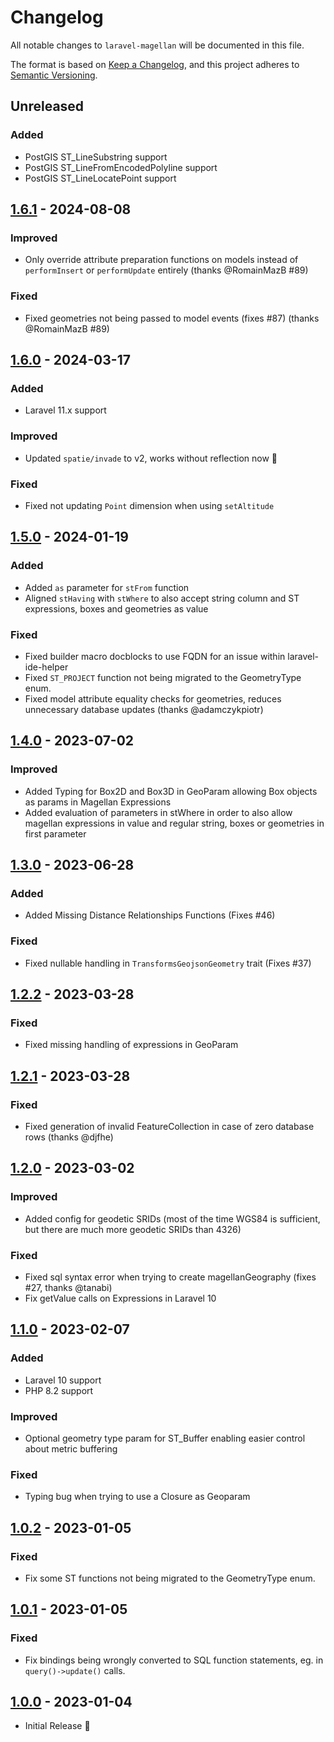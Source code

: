 # Changelog

All notable changes to `laravel-magellan` will be documented in this file.  

The format is based on [Keep a Changelog](https://keepachangelog.com/en/1.0.0/),
and this project adheres to [Semantic Versioning](https://semver.org/spec/v2.0.0.html).

## Unreleased

### Added
- PostGIS ST_LineSubstring support
- PostGIS ST_LineFromEncodedPolyline support
- PostGIS ST_LineLocatePoint support

## [1.6.1](https://github.com/clickbar/laravel-magellan/tree/1.6.1) - 2024-08-08

### Improved
- Only override attribute preparation functions on models instead of `performInsert` or `performUpdate` entirely (thanks @RomainMazB #89)

### Fixed
- Fixed geometries not being passed to model events (fixes #87) (thanks @RomainMazB #89)

## [1.6.0](https://github.com/clickbar/laravel-magellan/tree/1.6.0) - 2024-03-17

### Added
- Laravel 11.x support

### Improved
- Updated `spatie/invade` to v2, works without reflection now 🥳

### Fixed
- Fixed not updating `Point` dimension when using `setAltitude` 

## [1.5.0](https://github.com/clickbar/laravel-magellan/tree/1.5.0) - 2024-01-19

### Added
- Added `as` parameter for `stFrom` function
- Aligned `stHaving` with `stWhere` to also accept string column and ST expressions, boxes and geometries as value

### Fixed
- Fixed builder macro docblocks to use FQDN for an issue within laravel-ide-helper
- Fixed `ST_PROJECT` function not being migrated to the GeometryType enum.
- Fixed model attribute equality checks for geometries, reduces unnecessary database updates (thanks @adamczykpiotr)

## [1.4.0](https://github.com/clickbar/laravel-magellan/tree/1.4.0) - 2023-07-02

### Improved
- Added Typing for Box2D and Box3D in GeoParam allowing Box objects as params in Magellan Expressions
- Added evaluation of parameters in stWhere in order to also allow magellan expressions in value and regular string, boxes or geometries in first parameter

## [1.3.0](https://github.com/clickbar/laravel-magellan/tree/1.3.0) - 2023-06-28

### Added
- Added Missing Distance Relationships Functions (Fixes #46)

### Fixed
- Fixed nullable handling in `TransformsGeojsonGeometry` trait (Fixes #37)

## [1.2.2](https://github.com/clickbar/laravel-magellan/tree/1.2.2) - 2023-03-28

### Fixed
- Fixed missing handling of expressions in GeoParam

## [1.2.1](https://github.com/clickbar/laravel-magellan/tree/1.2.1) - 2023-03-28

### Fixed
- Fixed generation of invalid FeatureCollection in case of zero database rows (thanks @djfhe)

## [1.2.0](https://github.com/clickbar/laravel-magellan/tree/1.2.0) - 2023-03-02

### Improved
- Added config for geodetic SRIDs (most of the time WGS84 is sufficient, but there are much more geodetic SRIDs than 4326)

### Fixed
- Fixed sql syntax error when trying to create magellanGeography (fixes #27, thanks @tanabi)
- Fix getValue calls on Expressions in Laravel 10

## [1.1.0](https://github.com/clickbar/laravel-magellan/tree/1.1.0) - 2023-02-07

### Added
- Laravel 10 support
- PHP 8.2 support

### Improved
- Optional geometry type param for ST_Buffer enabling easier control about metric buffering 

### Fixed
- Typing bug when trying to use a Closure as Geoparam

## [1.0.2](https://github.com/clickbar/laravel-magellan/tree/1.0.2) - 2023-01-05

### Fixed
- Fix some ST functions not being migrated to the GeometryType enum.

## [1.0.1](https://github.com/clickbar/laravel-magellan/tree/1.0.1) - 2023-01-05

### Fixed
- Fix bindings being wrongly converted to SQL function statements, eg. in `query()->update()` calls.

## [1.0.0](https://github.com/clickbar/laravel-magellan/tree/1.0.0) - 2023-01-04

- Initial Release 🎉
